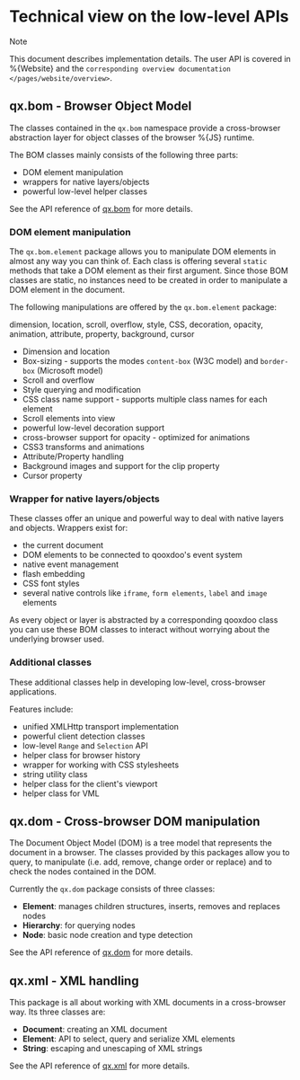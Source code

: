 # Technical view on the low-level APIs

<div class="note">

<div class="admonition-title">

Note

</div>

This document describes implementation details. The user API is covered
in %{Website} and the `corresponding overview documentation
</pages/website/overview>`.

</div>

## qx.bom - Browser Object Model

The classes contained in the `qx.bom` namespace provide a cross-browser
abstraction layer for object classes of the browser %{JS} runtime.

The BOM classes mainly consists of the following three parts:

  - DOM element manipulation
  - wrappers for native layers/objects
  - powerful low-level helper classes

See the API reference of [qx.bom](apps://apiviewer/#qx.bom) for
more details.

### DOM element manipulation

The `qx.bom.element` package allows you to manipulate DOM elements in
almost any way you can think of. Each class is offering several `static`
methods that take a DOM element as their first argument. Since those BOM
classes are static, no instances need to be created in order to
manipulate a DOM element in the document.

The following manipulations are offered by the `qx.bom.element` package:

<div class="index">

dimension, location, scroll, overflow, style, CSS, decoration, opacity,
animation, attribute, property, background, cursor

</div>

  - Dimension and location
  - Box-sizing - supports the modes `content-box` (W3C model) and
    `border-box` (Microsoft model)
  - Scroll and overflow
  - Style querying and modification
  - CSS class name support - supports multiple class names for each
    element
  - Scroll elements into view
  - powerful low-level decoration support
  - cross-browser support for opacity - optimized for animations
  - CSS3 transforms and animations
  - Attribute/Property handling
  - Background images and support for the clip property
  - Cursor property

### Wrapper for native layers/objects

These classes offer an unique and powerful way to deal with native
layers and objects. Wrappers exist for:

  - the current document
  - DOM elements to be connected to qooxdoo's event system
  - native event management
  - flash embedding
  - CSS font styles
  - several native controls like `iframe`, `form elements`, `label` and
    `image` elements

As every object or layer is abstracted by a corresponding qooxdoo class
you can use these BOM classes to interact without worrying about the
underlying browser used.

### Additional classes

These additional classes help in developing low-level, cross-browser
applications.

Features include:

  - unified XMLHttp transport implementation
  - powerful client detection classes
  - low-level `Range` and `Selection` API
  - helper class for browser history
  - wrapper for working with CSS stylesheets
  - string utility class
  - helper class for the client's viewport
  - helper class for VML

## qx.dom - Cross-browser DOM manipulation

The Document Object Model (DOM) is a tree model that represents the
document in a browser. The classes provided by this packages allow you
to query, to manipulate (i.e. add, remove, change order or replace) and
to check the nodes contained in the DOM.

Currently the `qx.dom` package consists of three classes:

  - **Element**: manages children structures, inserts, removes and
    replaces nodes
  - **Hierarchy**: for querying nodes
  - **Node**: basic node creation and type detection

See the API reference of [qx.dom](apps://apiviewer/#qx.dom) for
more details.

## qx.xml - XML handling

This package is all about working with XML documents in a cross-browser
way. Its three classes are:

  - **Document**: creating an XML document
  - **Element**: API to select, query and serialize XML elements
  - **String**: escaping and unescaping of XML strings

See the API reference of [qx.xml](apps://apiviewer/#qx.xml) for
more details.
